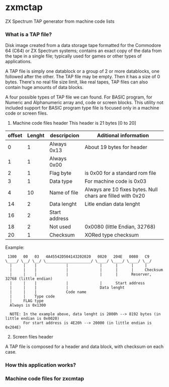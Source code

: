 # zxmctap
ZX Spectrum TAP generator from machine code lists

### What is a TAP file?
Disk image created from a data storage tape formatted for the Commodore 64 (C64) or ZX Spectrum systems; contains an exact copy of the data from the tape in a single file; typically used for games or other types of applications.

A TAP file is simply one datablock or a group of 2 or more datablocks, one followed after the other. The TAP file may be empty. Then it has a size of 0 bytes. There's no real file size limit, like real tapes, TAP files can also contain huge amounts of data blocks.

A four possible types of TAP file we can found. For BASIC program, for Numeric and Alphanumeric array and, code or screen blocks. This utility not included support for BASIC program type file is focused only in a machine code or screen files.

1. Machine code files header
This header is 21 bytes [0 to 20]

  |  offset | Lenght | descripcion   | Aditional information |
  |---------|--------|---------------|-----------------------|
  |    0    |    1   | Always 0x13   | About 19 bytes for header              |
  |    1    |    1   | Always 0x00   |                                        |
  |    2    |    1   | Flag byte     | is 0x00 for a standard rom file        |
  |    3    |    1   | Data type     | For machine code is 0x03               |
  |    4    |   10   | Name of file  | Always are 10 fixes bytes. Null chars are filled with 0x20 |
  |    14   |    2   | Data lenght   | Litle endian data lenght               |
  |    16   |    2   | Start address |  |
  |    18   |    2   | Not used      | 0x0080 (little Endian, 32768) |
  |    20   |    1   | Checksum      | XORed type checksum                    |
  
  Example:
  
     1300   00   03   4A45542D504143202020   0020   204E   0080   C9
    \____/ \__/ \__/ \____________________/ \____/ \____/ \____/ \__/
      |     |    |             |              |      |      |     |
      |     |    |             |              |      |      |     Checksum
      |     |    |             |              |      |      Reserver, 32768 (little endian)
      |     |    |             |              |      Start address
      |     |    |             |              Data lenght
      |     |    |             Code name
      |     |    Type code
      |     FLAG type
      Always is 0x1300
    
      NOTE: In the example above, data lenght is 2000h --> 8192 bytes (in little endian is 0x0020)
            For start address is 4E20h --> 20000 (in little endian is 0x204E)



2. Screen files header



A TAP file is composed for a header and data block, with checksum on each case.

### How this application works?

### Machine code files for zxcmtap
